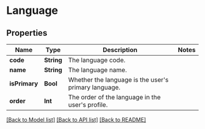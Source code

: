 # Language

## Properties
Name | Type | Description | Notes
------------ | ------------- | ------------- | -------------
**code** | **String** | The language code. | 
**name** | **String** | The language name. | 
**isPrimary** | **Bool** | Whether the language is the user&#39;s primary language. | 
**order** | **Int** | The order of the language in the user&#39;s profile. | 

[[Back to Model list]](../README.md#documentation-for-models) [[Back to API list]](../README.md#documentation-for-api-endpoints) [[Back to README]](../README.md)


